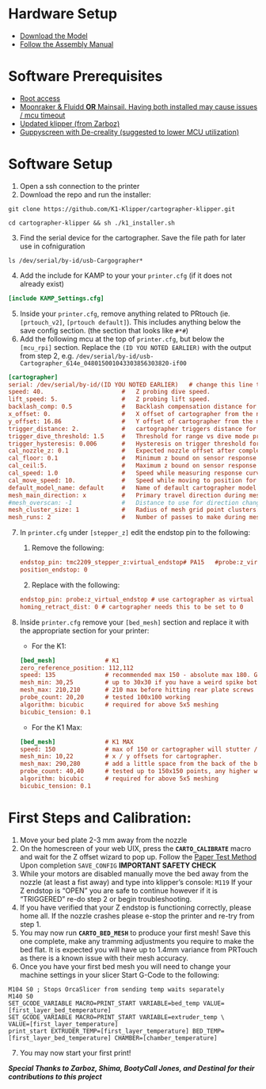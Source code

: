 # Hardware Setup

* [Download the Model](https://www.printables.com/model/684338-k1-k1max-eddy-current-mount-cartographer/)
* [Follow the Assembly Manual](https://docs.google.com/document/d/1iOOGeqHqNmlJenYUOr2cGRdccpGq-NLx-ezH2wCMzag/edit?usp=sharing)

# Software Prerequisites

* [Root access](https://github.com/Guilouz/Creality-K1-and-K1-Max/wiki/Install-&-Update-Rooted-Firmware#enable-root-access)
* [Moonraker & Fluidd **OR** Mainsail. Having both installed may cause issues / mcu timeout](https://github.com/Guilouz/Creality-K1-and-K1-Max/wiki/Moonraker-and-Nginx)
* [Updated klipper (from Zarboz)](https://discord.com/channels/1154500511777693819/1168928848419766372)
* [Guppyscreen with De-creality (suggested to lower MCU utilization)](https://github.com/ballaswag/guppyscreen) 

# Software Setup

1. Open a ssh connection to the printer
2. Download the repo and run the installer:
``` shell
git clone https://github.com/K1-Klipper/cartographer-klipper.git

cd cartographer-klipper && sh ./k1_installer.sh
```
3. Find the serial device for the cartographer. Save the file path for later use in cofniguration
``` shell
ls /dev/serial/by-id/usb-Cargographer*
```
4. Add the include for KAMP to your your `printer.cfg` (if it does not already exist)
``` ini
[include KAMP_Settings.cfg]
```
5. Inside your `printer.cfg`, remove anything related to PRtouch (ie. `[prtouch_v2]`, `[prtouch default]`). This includes anything below the save config section. (the section that looks like `#*#`)
6. Add the following mcu at the top of `printer.cfg`, but below the `[mcu_rpi]` section. Replace the `(ID YOU NOTED EARLIER)` with the output from step 2, e.g. `/dev/serial/by-id/usb-Cartographer_614e_048015001043303856303820-if00`
``` ini
[cartographer]
serial: /dev/serial/by-id/(ID YOU NOTED EARLIER)   # change this line to have your cartographer id.
speed: 40.                      #   Z probing dive speed.
lift_speed: 5.                  #   Z probing lift speed.
backlash_comp: 0.5              #   Backlash compensation distance for removing Z backlash before measuring the sensor response.
x_offset: 0.                    #   X offset of cartographer from the nozzle.
y_offset: 16.86                 #   Y offset of cartographer from the nozzle.
trigger_distance: 2.            #   cartographer triggers distance for homing.
trigger_dive_threshold: 1.5     #   Threshold for range vs dive mode probing. Beyond `trigger_distance + trigger_dive_threshold` a dive will be used.
trigger_hysteresis: 0.006       #   Hysteresis on trigger threshold for un triggering, as a percentage of the trigger threshold.
cal_nozzle_z: 0.1               #   Expected nozzle offset after completing manual Z offset calibration.
cal_floor: 0.1                  #   Minimum z bound on sensor response measurement.
cal_ceil:5.                     #   Maximum z bound on sensor response measurement.
cal_speed: 1.0                  #   Speed while measuring response curve.
cal_move_speed: 10.             #   Speed while moving to position for response curve measurement.
default_model_name: default     #   Name of default cartographer model to load.
mesh_main_direction: x          #   Primary travel direction during mesh measurement.
#mesh_overscan: -1              #   Distance to use for direction changes at mesh line ends. Omit this setting and a default will be calculated from line spacing and available travel.
mesh_cluster_size: 1            #   Radius of mesh grid point clusters.
mesh_runs: 2                    #   Number of passes to make during mesh scan.
```
7. In `printer.cfg` under `[stepper_z]` edit the endstop pin to the following:

   1. Remove the following:
   ``` ini
   endstop_pin: tmc2209_stepper_z:virtual_endstop# PA15   #probe:z_virtual_endstop 
   position_endstop: 0
   ```
   2. Replace with the following:
   ``` ini
   endstop_pin: probe:z_virtual_endstop # use cartographer as virtual endstop
   homing_retract_dist: 0 # cartographer needs this to be set to 0
   ```
8. Inside `printer.cfg` remove your `[bed_mesh]` section and replace it with the appropriate section for your printer:
   * For the K1:
   ``` ini
   [bed_mesh]              # K1
   zero_reference_position: 112,112
   speed: 135              # recommended max 150 - absolute max 180. Going above 150 will cause mcu hanging / crashing or inconsistent spikey meshes due to bandwidth limitation.  
   mesh_min: 30,25         # up to 30x30 if you have a weird spike bottom left of mesh
   mesh_max: 210,210       # 210 max before hitting rear plate screws on stock bed
   probe_count: 20,20      # tested 100x100 working
   algorithm: bicubic      # required for above 5x5 meshing
   bicubic_tension: 0.1
   ```
   * For the K1 Max:
   ``` ini
   [bed_mesh]              # K1 MAX
   speed: 150              # max of 150 or cartographer will stutter / timeout
   mesh_min: 10,22         # x / y offsets for cartographer.
   mesh_max: 290,280       # add a little space from the back of the bed to prevent scanning screws or crashing into the motor mounts
   probe_count: 40,40      # tested up to 150x150 points, any higher will timeout the mcu after meshing.
   algorithm: bicubic      # required for above 5x5 meshing
   bicubic_tension: 0.1
   ```

# First Steps and Calibration:

1. Move your bed plate 2-3 mm away from the nozzle 
2. On the homescreen of your web UIX, press the **`CARTO_CALIBRATE`** macro and wait for the Z offset wizard to pop up.
Follow the [Paper Test Method](https://www.klipper3d.org/Bed_Level.html#the-paper-test)
Upon completion ```SAVE_CONFIG```
    **IMPORTANT SAFETY CHECK**
3. While your motors are disabled manually move the bed away from the nozzle (at least a fist away) and type into klipper’s console: ```M119```
If your Z endstop is “OPEN” you are safe to continue however if it is “TRIGGERED” re-do step 2 or begin troubleshooting.
4. If you have verified that your Z endstop is functioning correctly, please home all. If the nozzle crashes please e-stop the printer and re-try from step 1.
5. You may now run **`CARTO_BED_MESH`** to produce your first mesh! Save this one complete, make any tramming adjustments you require to make the bed flat. It is expected you will have up to 1.4mm variance from PRTouch as there is a known issue with their mesh accuracy.
6. Once you have your first bed mesh you will need to change your machine settings in your slicer Start G-Code to the following:
``` gcode
M104 S0 ; Stops OrcaSlicer from sending temp waits separately
M140 S0
SET_GCODE_VARIABLE MACRO=PRINT_START VARIABLE=bed_temp VALUE=[first_layer_bed_temperature] 
SET_GCODE_VARIABLE MACRO=PRINT_START VARIABLE=extruder_temp \
VALUE=[first_layer_temperature] 
print_start EXTRUDER_TEMP=[first_layer_temperature] BED_TEMP=[first_layer_bed_temperature] CHAMBER=[chamber_temperature]
```
7. You may now start your first print! 

***Special Thanks to Zarboz, Shima, BootyCall Jones, and Destinal for their contributions to this project***
